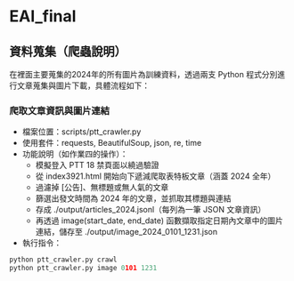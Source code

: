 # EAI_final

## 資料蒐集（爬蟲說明）
在裡面主要蒐集的2024年的所有圖片為訓練資料，透過兩支 Python 程式分別進行文章蒐集與圖片下載，具體流程如下：

### 爬取文章資訊與圖片連結
- 檔案位置：scripts/ptt_crawler.py
- 使用套件：requests, BeautifulSoup, json, re, time
- 功能說明（如作業四的操作）：
  - 模擬登入 PTT 18 禁頁面以繞過驗證
  - 從 index3921.html 開始向下遞減爬取表特板文章（涵蓋 2024 全年）
  - 過濾掉 [公告]、無標題或無人氣的文章
  - 篩選出發文時間為 2024 年的文章，並抓取其標題與連結
  - 存成 ./output/articles_2024.jsonl（每列為一筆 JSON 文章資訊）
  - 再透過 image(start_date, end_date) 函數擷取指定日期內文章中的圖片連結，儲存至 ./output/image_2024_0101_1231.json
- 執行指令：
```python
python ptt_crawler.py crawl
python ptt_crawler.py image 0101 1231
```
